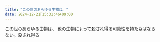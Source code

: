 ```yaml
---
title: "この世のあらゆる生物は、"
date: 2024-12-21T15:31:46+09:00
---
```

この世のあらゆる生物は、
他の生物によって殺され得る可能性を持たねばならない。殺され得る
